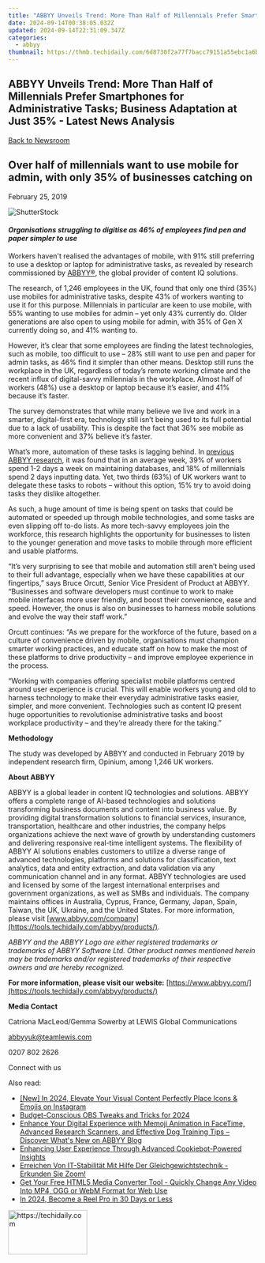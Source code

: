 ```yaml
---
title: "ABBYY Unveils Trend: More Than Half of Millennials Prefer Smartphones for Administrative Tasks; Business Adaptation at Just 35%% - Latest News Analysis"
date: 2024-09-14T00:38:05.032Z
updated: 2024-09-14T22:31:09.347Z
categories:
  - abbyy
thumbnail: https://thmb.techidaily.com/6d8730f2a77f7bacc79151a55ebc1a6b3c6364485074d0b800543a32a08c9abf.jpg
---
```


## ABBYY Unveils Trend: More Than Half of Millennials Prefer Smartphones for Administrative Tasks; Business Adaptation at Just 35% - Latest News Analysis

[Back to Newsroom](https://tools.techidaily.com/abbyy/products/)

## Over half of millennials want to use mobile for admin, with only 35% of businesses catching on

February 25, 2019

![ShutterStock](https://content.abbyy.com/-/media/project/abbyy/abbyy/branchtemplates/shutterstock_1272462163_1296-x-729.jpg?h=729&iar=0&w=1296)

#### _Organisations struggling to digitise as 46% of employees find pen and paper simpler to use_

Workers haven't realised the advantages of mobile, with 91% still preferring to use a desktop or laptop for administrative tasks, as revealed by research commissioned by [ABBYY®,](https://tools.techidaily.com/abbyy/products/) the global provider of content IQ solutions.

The research, of 1,246 employees in the UK, found that only one third (35%) use mobiles for administrative tasks, despite 43% of workers wanting to use it for this purpose. Millennials in particular are keen to use mobile, with 55% wanting to use mobiles for admin – yet only 43% currently do. Older generations are also open to using mobile for admin, with 35% of Gen X currently doing so, and 41% wanting to.

However, it’s clear that some employees are finding the latest technologies, such as mobile, too difficult to use – 28% still want to use pen and paper for admin tasks, as 46% find it simpler than other means. Desktop still runs the workplace in the UK, regardless of today’s remote working climate and the recent influx of digital-savvy millennials in the workplace. Almost half of workers (48%) use a desktop or laptop because it’s easier, and 41% because it’s faster.

The survey demonstrates that while many believe we live and work in a smarter, digital-first era, technology still isn’t being used to its full potential due to a lack of usability. This is despite the fact that 36% see mobile as more convenient and 37% believe it’s faster.

What’s more, automation of these tasks is lagging behind. In [previous ABBYY research](https://tools.techidaily.com/abbyy/products/), it was found that in an average week, 39% of workers spend 1-2 days a week on maintaining databases, and 18% of millennials spend 2 days inputting data. Yet, two thirds (63%) of UK workers want to delegate these tasks to robots – without this option, 15% try to avoid doing tasks they dislike altogether.

As such, a huge amount of time is being spent on tasks that could be automated or speeded up through mobile technologies, and some tasks are even slipping off to-do lists. As more tech-savvy employees join the workforce, this research highlights the opportunity for businesses to listen to the younger generation and move tasks to mobile through more efficient and usable platforms.

“It’s very surprising to see that mobile and automation still aren’t being used to their full advantage, especially when we have these capabilities at our fingertips,” says Bruce Orcutt, Senior Vice President of Product at ABBYY. “Businesses and software developers must continue to work to make mobile interfaces more user friendly, and boost their convenience, ease and speed. However, the onus is also on businesses to harness mobile solutions and evolve the way their staff work.”

Orcutt continues: “As we prepare for the workforce of the future, based on a culture of convenience driven by mobile, organisations must champion smarter working practices, and educate staff on how to make the most of these platforms to drive productivity – and improve employee experience in the process.

“Working with companies offering specialist mobile platforms centred around user experience is crucial. This will enable workers young and old to harness technology to make their everyday administrative tasks easier, simpler, and more convenient. Technologies such as content IQ present huge opportunities to revolutionise administrative tasks and boost workplace productivity – and they’re already there for the taking.”

**Methodology**

The study was developed by ABBYY and conducted in February 2019 by independent research firm, Opinium, among 1,246 UK workers.

**About ABBYY**

ABBYY is a global leader in content IQ technologies and solutions. ABBYY offers a complete range of AI-based technologies and solutions transforming business documents and content into business value. By providing digital transformation solutions to financial services, insurance, transportation, healthcare and other industries, the company helps organizations achieve the next wave of growth by understanding customers and delivering responsive real-time intelligent systems. The flexibility of ABBYY AI solutions enables customers to utilize a diverse range of advanced technologies, platforms and solutions for classification, text analytics, data and entity extraction, and data validation via any communication channel and in any format. ABBYY technologies are used and licensed by some of the largest international enterprises and government organizations, as well as SMBs and individuals. The company maintains offices in Australia, Cyprus, France, Germany, Japan, Spain, Taiwan, the UK, Ukraine, and the United States. For more information, please visit [www.abbyy.com/company](https://tools.techidaily.com/abbyy/products/).

_ABBYY and the ABBYY Logo are either registered trademarks or trademarks of ABBYY Software Ltd. Other product names mentioned herein may be trademarks and/or registered trademarks of their respective owners and are hereby recognized._

  
**For more information, please visit our website:** [https://www.abbyy.com/](https://tools.techidaily.com/abbyy/products/)

  
**Media Contact**

Catriona MacLeod/Gemma Sowerby at LEWIS Global Communications

[abbyyuk@teamlewis.com](https://tools.techidaily.com/abbyy/products/)

0207 802 2626

Connect with us

<ins class="adsbygoogle"
     style="display:block"
     data-ad-format="autorelaxed"
     data-ad-client="ca-pub-7571918770474297"
     data-ad-slot="1223367746"></ins>

<ins class="adsbygoogle"
     style="display:block"
     data-ad-client="ca-pub-7571918770474297"
     data-ad-slot="8358498916"
     data-ad-format="auto"
     data-full-width-responsive="true"></ins>

<span class="atpl-alsoreadstyle">Also read:</span>
<div><ul>
<li><a href="https://instagram-videos.techidaily.com/new-in-2024-elevate-your-visual-content-perfectly-place-icons-and-emojis-on-instagram/"><u>[New] In 2024, Elevate Your Visual Content Perfectly Place Icons & Emojis on Instagram</u></a></li>
<li><a href="https://on-screen-recording.techidaily.com/budget-conscious-obs-tweaks-and-tricks-for-2024/"><u>Budget-Conscious OBS Tweaks and Tricks for 2024</u></a></li>
<li><a href="https://solve-manuals.techidaily.com/enhance-your-digital-experience-with-memoji-animation-in-facetime-advanced-research-scanners-and-effective-dog-training-tips-discover-whats-new-on-abbyy-blo12/"><u>Enhance Your Digital Experience with Memoji Animation in FaceTime, Advanced Research Scanners, and Effective Dog Training Tips – Discover What's New on ABBYY Blog</u></a></li>
<li><a href="https://solve-manuals.techidaily.com/enhancing-user-experience-through-advanced-cookiebot-powered-insights/"><u>Enhancing User Experience Through Advanced Cookiebot-Powered Insights</u></a></li>
<li><a href="https://solve-manuals.techidaily.com/erreichen-von-it-stabilitat-mit-hilfe-der-gleichgewichtstechnik-erkunden-sie-zoom/"><u>Erreichen Von IT-Stabilität Mit Hilfe Der Gleichgewichtstechnik - Erkunden Sie Zoom!</u></a></li>
<li><a href="https://some-knowledge.techidaily.com/get-your-free-html5-media-converter-tool-quickly-change-any-video-into-mp4-ogg-or-webm-format-for-web-use/"><u>Get Your Free HTML5 Media Converter Tool - Quickly Change Any Video Into MP4, OGG or WebM Format for Web Use</u></a></li>
<li><a href="https://instagram-clips.techidaily.com/in-2024-become-a-reel-pro-in-30-days-or-less/"><u>In 2024, Become a Reel Pro in 30 Days or Less</u></a></li>
</ul></div>

<!-- affiliate ads begin -->
<a href="https://aligracehair.sjv.io/c/5597632/2135396/19272" target="_top" id="2135396">
  <img src="//a.impactradius-go.com/display-ad/19272-2135396" border="0" alt="https://techidaily.com" width="160" height="90"/>
</a>
<img height="0" width="0" src="https://aligracehair.sjv.io/i/5597632/2135396/19272" style="position:absolute;visibility:hidden;" border="0" />
<!-- affiliate ads end -->

